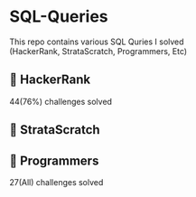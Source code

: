 SQL-Queries
===
This repo contains various SQL Quries I solved  
(HackerRank, StrataScratch, Programmers, Etc)

🎯 HackerRank
---
44(76%) challenges solved

🎯 StrataScratch
---

🎯 Programmers
---
27(All) challenges solved
